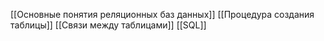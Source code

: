 [[Основные понятия реляционных баз данных]]
[[Процедура создания таблицы]]
[[Связи между таблицами]]
[[SQL]]
